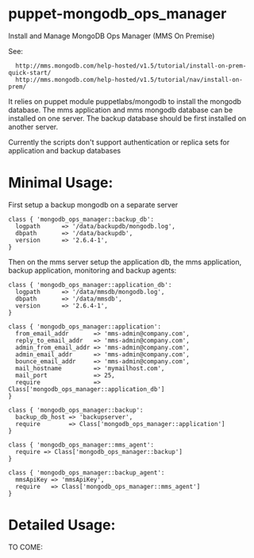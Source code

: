 puppet-mongodb_ops_manager
==========================

Install and Manage MongoDB Ops Manager (MMS On Premise)

See:

      http://mms.mongodb.com/help-hosted/v1.5/tutorial/install-on-prem-quick-start/
      http://mms.mongodb.com/help-hosted/v1.5/tutorial/nav/install-on-prem/


It relies on puppet module puppetlabs/mongodb to install the mongodb database.
The mms application and mms mongodb database can be installed on one server.
The backup database should be first installed on another server.

Currently the scripts don't support authentication or replica sets for application and backup databases 


Minimal Usage: 
=============

First setup a backup mongodb on a separate server 

    class { 'mongodb_ops_manager::backup_db':
      logpath      => '/data/backupdb/mongodb.log',
      dbpath       => '/data/backupdb',
      version      => '2.6.4-1',  
    }
  
Then on the mms server setup the application db, the mms application, backup application, 
monitoring and backup agents:

    class { 'mongodb_ops_manager::application_db':
      logpath      => '/data/mmsdb/mongodb.log',
      dbpath       => '/data/mmsdb',
      version      => '2.6.4-1',  
    }
  
    class { 'mongodb_ops_manager::application':
      from_email_addr       => 'mms-admin@company.com',
      reply_to_email_addr   => 'mms-admin@company.com',
      admin_from_email_addr => 'mms-admin@company.com',
      admin_email_addr      => 'mms-admin@company.com',
      bounce_email_addr     => 'mms-admin@company.com',
      mail_hostname         => 'mymailhost.com',
      mail_port             => 25,  
      require               => Class['mongodb_ops_manager::application_db'] 
    }
  
    class { 'mongodb_ops_manager::backup':
      backup_db_host => 'backupserver',
      require        => Class['mongodb_ops_manager::application']
    }  
  
    class { 'mongodb_ops_manager::mms_agent': 
      require => Class['mongodb_ops_manager::backup']
    } 

    class { 'mongodb_ops_manager::backup_agent':
      mmsApiKey => 'mmsApiKey',
      require   => Class['mongodb_ops_manager::mms_agent']   
    } 
 

Detailed Usage:
===============

TO COME:


  
